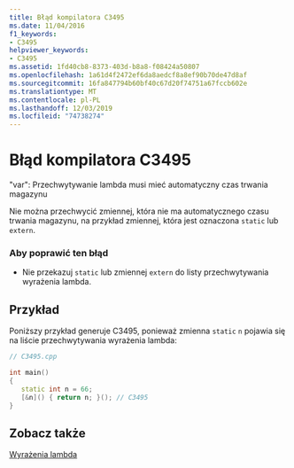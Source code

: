```yaml
---
title: Błąd kompilatora C3495
ms.date: 11/04/2016
f1_keywords:
- C3495
helpviewer_keywords:
- C3495
ms.assetid: 1fd40cb8-8373-403d-b8a8-f08424a50807
ms.openlocfilehash: 1a61d4f2472ef6da8aedcf8a8ef90b70de47d8af
ms.sourcegitcommit: 16fa847794b60bf40c67d20f74751a67fccb602e
ms.translationtype: MT
ms.contentlocale: pl-PL
ms.lasthandoff: 12/03/2019
ms.locfileid: "74738274"
---
```

# <a name="compiler-error-c3495"></a>Błąd kompilatora C3495

"var": Przechwytywanie lambda musi mieć automatyczny czas trwania magazynu

Nie można przechwycić zmiennej, która nie ma automatycznego czasu trwania magazynu, na przykład zmiennej, która jest oznaczona `static` lub `extern`.

### <a name="to-correct-this-error"></a>Aby poprawić ten błąd

- Nie przekazuj `static` lub zmiennej `extern` do listy przechwytywania wyrażenia lambda.

## <a name="example"></a>Przykład

Poniższy przykład generuje C3495, ponieważ zmienna `static` `n` pojawia się na liście przechwytywania wyrażenia lambda:

```cpp
// C3495.cpp

int main()
{
   static int n = 66;
   [&n]() { return n; }(); // C3495
}
```

## <a name="see-also"></a>Zobacz także

[Wyrażenia lambda](../../cpp/lambda-expressions-in-cpp.md)

